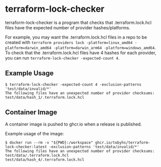 # terraform-lock-checker

terraform-lock-checker is a program that checks that .terraform.lock.hcl files have the expected number of provider hashes/platforms.

For example, you may want the .terraform.lock.hcl files in a repo to be created with `terraform providers lock -platform=linux_amd64 -platform=darwin_amd64 -platform=darwin_arm64 -platform=windows_amd64`. To check that the .terraform.lock.hcl files have 4 hashes for each provider, you can run `terraform-lock-checker -expected-count 4`. 

## Example Usage

```
$ terraform-lock-checker -expected-count 4 -exclusion-patterns 'test/data/invalid/*'
The following files have an unexpected number of provider checksums:
test/data/hash_1/.terraform.lock.hcl
```

## Container Image

A container image is pushed to ghcr.io when a release is published.

Example usage of the image:
```
$ docker run --rm -v "${PWD}:/workspace" ghcr.io/tobyhs/terraform-lock-checker:latest -exclusion-patterns 'test/data/invalid/*'
The following files have an unexpected number of provider checksums:
test/data/.terraform.lock.hcl
test/data/hash_4/.terraform.lock.hcl
```
